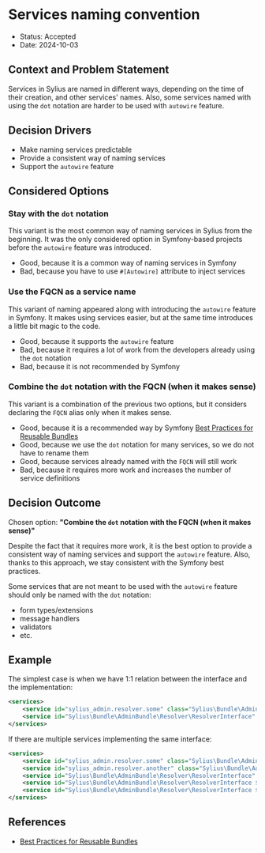 # Services naming convention

* Status: Accepted
* Date: 2024-10-03

## Context and Problem Statement

Services in Sylius are named in different ways, depending on the time of their creation, and other services' names.
Also, some services named with using the `dot` notation are harder to be used with `autowire` feature.

## Decision Drivers

* Make naming services predictable
* Provide a consistent way of naming services
* Support the `autowire` feature

## Considered Options

### Stay with the `dot` notation

This variant is the most common way of naming services in Sylius from the beginning.
It was the only considered option in Symfony-based projects before the `autowire` feature was introduced.

* Good, because it is a common way of naming services in Symfony
* Bad, because you have to use `#[Autowire]` attribute to inject services

### Use the FQCN as a service name

This variant of naming appeared along with introducing the `autowire` feature in Symfony.
It makes using services easier, but at the same time introduces a little bit magic to the code.

* Good, because it supports the `autowire` feature
* Bad, because it requires a lot of work from the developers already using the `dot` notation
* Bad, because it is not recommended by Symfony

### Combine the `dot` notation with the FQCN (when it makes sense)

This variant is a combination of the previous two options, but it considers declaring the `FQCN` alias only when it makes sense.

* Good, because it is a recommended way by Symfony [Best Practices for Reusable Bundles](https://symfony.com/doc/current/bundles/best_practices.html#services)
* Good, because we use the `dot` notation for many services, so we do not have to rename them
* Good, because services already named with the `FQCN` will still work
* Bad, because it requires more work and increases the number of service definitions

## Decision Outcome

Chosen option: **"Combine the `dot` notation with the FQCN (when it makes sense)"**

Despite the fact that it requires more work, it is the best option to provide a consistent way of naming services and support the `autowire` feature.
Also, thanks to this approach, we stay consistent with the Symfony best practices.

Some services that are not meant to be used with the `autowire` feature should only be named with the `dot` notation:
- form types/extensions
- message handlers
- validators
- etc.

## Example

The simplest case is when we have 1:1 relation between the interface and the implementation:

```xml
<services>
    <service id="sylius_admin.resolver.some" class="Sylius\Bundle\AdminBundle\Resolver\SomeResolver" />
    <service id="Sylius\Bundle\AdminBundle\Resolver\ResolverInterface" alias="sylius_admin.resolver.some" />
</services>
```

If there are multiple services implementing the same interface:

```xml
<services>
    <service id="sylius_admin.resolver.some" class="Sylius\Bundle\AdminBundle\Resolver\SomeResolver" />
    <service id="sylius_admin.resolver.another" class="Sylius\Bundle\AdminBundle\Resolver\AnotherResolver" />
    <service id="Sylius\Bundle\AdminBundle\Resolver\ResolverInterface" alias="sylius_admin.resolver.some" /> <!-- default when the parameter name is different from belows -->
    <service id="Sylius\Bundle\AdminBundle\Resolver\ResolverInterface $someResolver" alias="sylius_admin.resolver.some" /> <!-- added just in case the default one changes -->
    <service id="Sylius\Bundle\AdminBundle\Resolver\ResolverInterface $anotherResolver" alias="sylius_admin.resolver.another" />
</services>
```

## References

* [Best Practices for Reusable Bundles](https://symfony.com/doc/current/bundles/best_practices.html#services)
